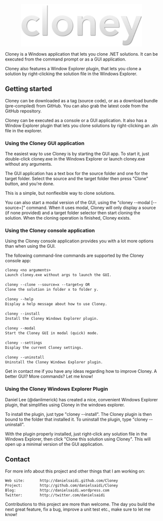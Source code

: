 <p align="center">
    <img src ="Resources/Images/logo.png" width=400 />
</p>

Cloney is a Windows application that lets you clone .NET
solutions. It can be executed from the command prompt or
as a GUI application.

Cloney also features a Window Explorer plugin, that lets
you clone a solution by right-clicking the solution file
in the Windows Explorer.



Getting started
---------------

Cloney can be downloaded as a tag (source code), or as a
download bundle (pre-compiled) from GitHub. You can also
grab the latest code from the GitHub repository.

Cloney can be executed as a console or a GUI application.
It also has a Window Explorer plugin that lets you clone
solutions by right-clicking an .sln file in the explorer.


### Using the Cloney GUI application

The easiest way to use Cloney is by starting the GUI app.
To start it, just double-click cloney.exe in the Windows
Explorer or launch cloney.exe without any arguments.

The GUI application has a text box for the source folder
and one for the target folder. Select the source and the
target folder then press "Clone" button, and you're done.

This is a simple, but nonflexible way to clone solutions.

You can also start a modal version of the GUI, using the
"cloney --modal [--source=]" command. When it uses modal,
Cloney will only display a source (if none provided) and
a target folder selector then start cloning the solution.
When the cloning operation is finished, Cloney exists.


### Using the Cloney console application

Using the Cloney console application provides you with a
lot more options than when using the GUI. 

The following command-line commands are supported by the
Cloney console app:

	cloney <no arguments>
	Launch cloney.exe without args to launch the GUI.
		
	cloney --clone --source=x --target=y OR
	Clone the solution in folder x to folder y.
		
	cloney --help
	Display a help message about how to use Cloney.
		
	cloney --install
	Install the Cloney Windows Explorer plugin.

	cloney --modal
	Start the Cloney GUI in modal (quick) mode.
		
	cloney --settings
	Display the current Cloney settings.
		
	cloney --uninstall
	Uninstall the Cloney Windows Explorer plugin.

Get in contact me if you have any ideas regarding how to
improve Cloney. A better GUI? More commands? Let me know!


### Using the Cloney Windows Explorer Plugin

Daniel Lee (@danlimerick) has created a nice, convenient
Windows Explorer plugin, that simplifies using Cloney in
the windows explorer.

To install the plugin, just type "cloney --install". The
Cloney plugin is then bound to the folder that installed
it. To uninstall the plugin, type "cloney --uninstall".

With the plugin properly installed, just right-click any
solution file in the Windows Explorer, then click "Clone
this solution using Cloney". This will open up a minimal
version of the GUI application. 


Contact
-------

For more info about this project and other things that I
am working on:

	Web site:		http://danielsaidi.github.com/Cloney
	Project:		http://github.com/danielsaidi/Cloney
	Blog:			http://danielsaidi.wordpress.com
	Twitter:		http://twitter.com/danielsaidi
	
Contributions to this project are more than welcome. The
day you build the next great feature, fix a bug, improve
a unit test etc., make sure to let me know!





